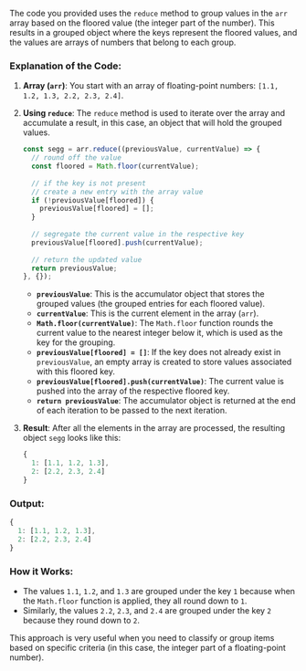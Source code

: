 The code you provided uses the `reduce` method to group values in the `arr` array based on the floored value (the integer part of the number). This results in a grouped object where the keys represent the floored values, and the values are arrays of numbers that belong to each group.

### Explanation of the Code:

1. **Array (`arr`)**:
   You start with an array of floating-point numbers: `[1.1, 1.2, 1.3, 2.2, 2.3, 2.4]`.

2. **Using `reduce`**:
   The `reduce` method is used to iterate over the array and accumulate a result, in this case, an object that will hold the grouped values.

   ```javascript
   const segg = arr.reduce((previousValue, currentValue) => {
     // round off the value
     const floored = Math.floor(currentValue);
     
     // if the key is not present
     // create a new entry with the array value
     if (!previousValue[floored]) {
       previousValue[floored] = [];
     }
     
     // segregate the current value in the respective key
     previousValue[floored].push(currentValue);
     
     // return the updated value
     return previousValue;
   }, {});
   ```

   - **`previousValue`**: This is the accumulator object that stores the grouped values (the grouped entries for each floored value).
   - **`currentValue`**: This is the current element in the array (`arr`).
   - **`Math.floor(currentValue)`**: The `Math.floor` function rounds the current value to the nearest integer below it, which is used as the key for the grouping.
   - **`previousValue[floored] = []`**: If the key does not already exist in `previousValue`, an empty array is created to store values associated with this floored key.
   - **`previousValue[floored].push(currentValue)`**: The current value is pushed into the array of the respective floored key.
   - **`return previousValue`**: The accumulator object is returned at the end of each iteration to be passed to the next iteration.

3. **Result**:
   After all the elements in the array are processed, the resulting object `segg` looks like this:

   ```javascript
   {
     1: [1.1, 1.2, 1.3],
     2: [2.2, 2.3, 2.4]
   }
   ```

### Output:
```javascript
{
  1: [1.1, 1.2, 1.3],
  2: [2.2, 2.3, 2.4]
}
```

### How it Works:
- The values `1.1`, `1.2`, and `1.3` are grouped under the key `1` because when the `Math.floor` function is applied, they all round down to `1`.
- Similarly, the values `2.2`, `2.3`, and `2.4` are grouped under the key `2` because they round down to `2`.

This approach is very useful when you need to classify or group items based on specific criteria (in this case, the integer part of a floating-point number).